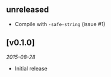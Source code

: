 ## unreleased

- Compile with `-safe-string` (issue #1)

## [v0.1.0]

*2015-08-28*

- Initial release

[unreleased]: https://github.com/cryptosense/enumerators/compare/v0.1.0...master
